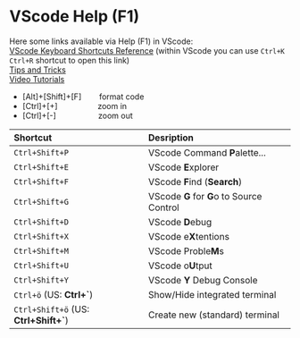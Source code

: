 # VScode Help (F1)

Here some links available via Help (F1) in VScode:  
[VScode Keyboard Shortcuts Reference][VScode shortcuts] (within VScode you can use `Ctrl+K Ctrl+R` shortcut to open this link)  
[Tips and Tricks](https://code.visualstudio.com/docs/getstarted/tips-and-tricks#vscode)  
[Video Tutorials](https://code.visualstudio.com/docs/getstarted/introvideos#VSCode)  

- [Alt]+[Shift]+[F]&emsp;&emsp; format code  
- [Ctrl]+[+] &emsp; &emsp; &emsp;&emsp; zoom in
- [Ctrl]+[-] &emsp; &emsp; &emsp; &emsp; zoom out

| Shortcut | Desription |
| :--- | :--- |
| `Ctrl+Shift+P`| VScode Command **P**alette... |
| `Ctrl+Shift+E`| VScode **E**xplorer |
| `Ctrl+Shift+F`| VScode **F**ind (**Search**) |
| `Ctrl+Shift+G`| VScode **G** for **G**o to Source Control |
| `Ctrl+Shift+D`| VScode **D**ebug |
| `Ctrl+Shift+X`| VScode e**X**tentions |
| `Ctrl+Shift+M`| VScode Proble**M**s |
| `Ctrl+Shift+U`| VScode o**U**tput |
| `Ctrl+Shift+Y`| VScode **Y** Debug Console |
| `Ctrl+ö` (US: **Ctrl+`**) | Show/Hide integrated terminal |
| `Ctrl+Shift+ö` (US: **Ctrl+Shift+`**) | Create new (standard) terminal |

[VScode shortcuts]:https://code.visualstudio.com/shortcuts/keyboard-shortcuts-windows.pdf
